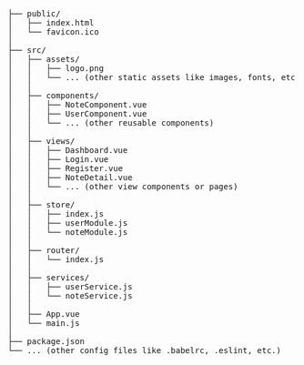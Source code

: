 <pre>
├── public/
│   ├── index.html
│   └── favicon.ico
│
├── src/
│   ├── assets/
│   │   ├── logo.png
│   │   └── ... (other static assets like images, fonts, etc.)
│   │
│   ├── components/
│   │   ├── NoteComponent.vue
│   │   ├── UserComponent.vue
│   │   └── ... (other reusable components)
│   │
│   ├── views/
│   │   ├── Dashboard.vue
│   │   ├── Login.vue
│   │   ├── Register.vue
│   │   ├── NoteDetail.vue
│   │   └── ... (other view components or pages)
│   │
│   ├── store/
│   │   ├── index.js
│   │   ├── userModule.js
│   │   └── noteModule.js
│   │
│   ├── router/
│   │   └── index.js
│   │
│   ├── services/
│   │   ├── userService.js
│   │   └── noteService.js
│   │
│   ├── App.vue
│   └── main.js
│
├── package.json
└── ... (other config files like .babelrc, .eslint, etc.)
</pre>
